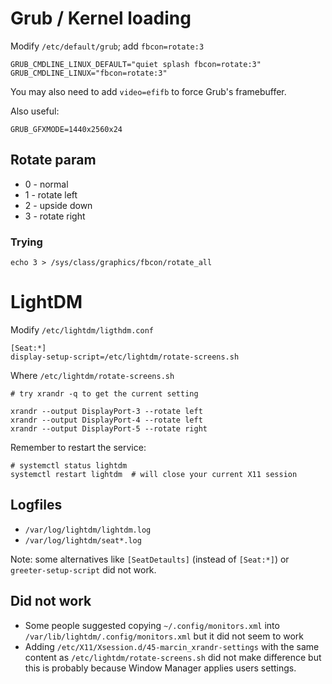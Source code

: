 
# Grub / Kernel loading


Modify `/etc/default/grub`; add `fbcon=rotate:3`
```
GRUB_CMDLINE_LINUX_DEFAULT="quiet splash fbcon=rotate:3"
GRUB_CMDLINE_LINUX="fbcon=rotate:3"
```

You may also need to add `video=efifb` to force Grub's framebuffer.

Also useful:
```
GRUB_GFXMODE=1440x2560x24
```

## Rotate param
- 0 - normal
- 1 - rotate left
- 2 - upside down
- 3 - rotate right

### Trying

```
echo 3 > /sys/class/graphics/fbcon/rotate_all
```

# LightDM

Modify `/etc/lightdm/ligthdm.conf`

```
[Seat:*]
display-setup-script=/etc/lightdm/rotate-screens.sh
```

Where `/etc/lightdm/rotate-screens.sh`

```
# try xrandr -q to get the current setting

xrandr --output DisplayPort-3 --rotate left
xrandr --output DisplayPort-4 --rotate left
xrandr --output DisplayPort-5 --rotate right
```

Remember to restart the service:

```
# systemctl status lightdm
systemctl restart lightdm  # will close your current X11 session
```

## Logfiles
* `/var/log/lightdm/lightdm.log`
* `/var/log/lightdm/seat*.log`

Note: some alternatives like `[SeatDetaults]` (instead of `[Seat:*]`) or `greeter-setup-script` did not work.

## Did not work

 * Some people suggested copying `~/.config/monitors.xml` into `/var/lib/lightdm/.config/monitors.xml` but it did not seem to work
 * Adding `/etc/X11/Xsession.d/45-marcin_xrandr-settings` with the same content as `/etc/lightdm/rotate-screens.sh` did not make difference but this is probably because Window Manager applies users settings.
